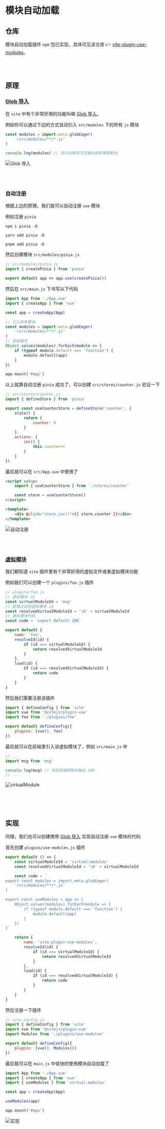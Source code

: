 # 模块自动加载

## 仓库

模块自动加载插件 `npm` 包已实现，具体可见该仓库 👉 [vite-plugin-use-modules](https://github.com/dishait/vite-plugin-use-modules)。

<br />
<br />

## 原理

### [Glob 导入](https://cn.vitejs.dev/guide/features.html#glob-import)

在 `vite` 中有个非常好用的功能叫做 [Glob 导入](https://cn.vitejs.dev/guide/features.html#glob-import)。

例如你可以通过下边的方式自动引入 `src/modules` 下的所有 `js` 模块

```js
const modules = import.meta.globEager(
	'/src/modules/**/*.js'
)

console.log(modules) // 将以对象的方式输出到前端控制台
```

![Glob 导入](/vite/globEager.gif)

<br />
<br />

### 自动注册

根据上边的原理，我们就可以自动注册 `vue` 模块

例如注册 `pinia`

<CodeGroup>
  <CodeGroupItem title="npm" active>

```shell
npm i pinia -D
```

  </CodeGroupItem>

  <CodeGroupItem title="yarn">

```shell
yarn add pinia -D
```

  </CodeGroupItem>

  <CodeGroupItem title="pnpm">

```shell
pnpm add pinia -D
```

  </CodeGroupItem>

</CodeGroup>

然后创建模块 `src/modules/pinia.js`

```js
// src/modules/pinia.js
import { createPinia } from 'pinia'

export default app => app.use(createPinia())
```

然后在 `src/main.js` 下书写以下代码

```js
import App from './App.vue'
import { createApp } from 'vue'

const app = createApp(App)

// 引入所有模块
const modules = import.meta.globEager(
	'/src/modules/**/*.js'
)
// 安装插件
Object.values(modules).forEach(module => {
	if (typeof module.default === 'function') {
		module.default(app)
	}
})

app.mount('#app')
```

以上就算自动注册 `pinia` 成功了，可以创建 `src/stores/counter.js` 验证一下

```js
// src/stores/counter.js
import { defineStore } from 'pinia'

export const useCounterStore = defineStore('counter', {
	state() {
		return {
			counter: 0
		}
	},
	actions: {
		inc() {
			this.counter++
		}
	}
})
```

最后就可以在 `src/App.vue` 中使用了

```html
<script setup>
	import { useCounterStore } from './stores/counter'

	const store = useCounterStore()
</script>

<template>
	<div @click="store.inc()">{{ store.counter }}</div>
</template>
```

![自动注册](/vite/autoUse.gif)

<br />
<br />

### [虚拟模块](https://cn.vitejs.dev/guide/api-plugin.html#importing-a-virtual-file)

我们都知道 `vite` 插件里有个非常好用的虚拟文件或者虚拟模块功能

例如我们可以创建一个 `plugins/foo.js` 插件

```js
// plugins/foo.js
// 虚拟模块 id
const virtualModuleId = 'msg'
// 处理之后的虚拟模块 id
const resolvedVirtualModuleId = '\0' + virtualModuleId
// 虚拟模块代码
const code = `export default 100`

export default {
	name: 'foo',
	resolveId(id) {
		if (id === virtualModuleId) {
			return resolvedVirtualModuleId
		}
	},
	load(id) {
		if (id === resolvedVirtualModuleId) {
			return code
		}
	}
}
```

然后我们需要注册该插件

```js
import { defineConfig } from 'vite'
import vue from '@vitejs/plugin-vue'
import foo from './plugins/foo'

export default defineConfig({
	plugins: [vue(), foo]
})
```

最后就可以在前端里引入该虚拟模块了，例如 `src/main.js` 中

```js
// ...
import msg from 'msg'

console.log(msg) // 将在前端控制台输出 100
// ...
```

![virtualModule](/vite/virtualModule.gif)

<br />
<br />
<br />

## 实现

同理，我们也可以创建携带 [Glob 导入](https://cn.vitejs.dev/guide/features.html#glob-import) 实现自动注册 `vue` 模块的代码

首先创建 `plugins/use-modules.js` 插件

```js
export default () => {
	const virtualModuleId = 'virtual:modules'
	const resolvedVirtualModuleId = '\0' + virtualModuleId

	const code = `
export const modules = import.meta.globEager(
    '/src/modules/**/*.js'
)

export const useModules = app => {
    Object.values(modules).forEach(module => {
        if (typeof module.default === 'function') {
            module.default(app)
        }
    })
}`

	return {
		name: 'vite-plugin-use-modules',
		resolveId(id) {
			if (id === virtualModuleId) {
				return resolvedVirtualModuleId
			}
		},
		load(id) {
			if (id === resolvedVirtualModuleId) {
				return code
			}
		}
	}
}
```

然后注册一下插件

```js
// vite.config.js
import { defineConfig } from 'vite'
import vue from '@vitejs/plugin-vue'
import Modules from './plugins/use-modules'

export default defineConfig({
	plugins: [vue(), Modules()]
})
```

最后就可以在 `main.js` 中愉快的使用模块自动加载了

```js
import App from './App.vue'
import { createApp } from 'vue'
import { useModules } from 'virtual:modules'

const app = createApp(App)

useModules(app)

app.mount('#app')
```

![实现](/vite/useModules.gif)
